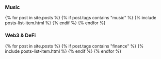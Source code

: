 ---
---

<h3>Music</h3>
{% for post in site.posts %}
{% if post.tags contains "music" %}
{% include posts-list-item.html %}
{% endif %}
{% endfor %}

<h3>Web3 & DeFi</h3>
{% for post in site.posts %}
{% if post.tags contains "finance" %}
{% include posts-list-item.html %}
{% endif %}
{% endfor %}
